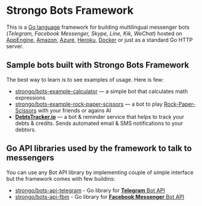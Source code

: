 # Strongo Bots Framework
This is a [Go language](https://golang.org/) framework for building multilingual messenger bots (_Telegram, Facebook Messenger, Skype, Line, Kik, WeChat_) hosted on [AppEngine](https://cloud.google.com/appengine/), [Amazon](https://aws.amazon.com/), [Azure](https://azure.microsoft.com/), [Heroku](https://www.heroku.com/), [Docker](https://www.docker.com/) or just as a standard Go HTTP server.

## Sample bots built with Strongo Bots Framework
The best way to learn is to see examples of usage. Here is few:
  * [strongo/bots-example-calculator](http://github.com/strongo/bots-example-calculator) — a simple bot that calculates math expressions
  * [strongo/bots-example-rock-paper-scissors](http://github.com/strongo/bots-example-rock-paper-scissors) — a bot to play [Rock-Paper-Scissors](https://en.wikipedia.org/wiki/Rock-paper-scissors) with your friends or agains AI
  * [**DebtsTracker.io**](http://debtstracker.io/) —  a bot & reminder service that helps to track your debts & credits. Sends automated email & SMS notifications to your debtors.

## Go API libraries used by the framework to talk to messengers
You can use any Bot API library by implementing couple of simple interface but the framework comes with few buildins:
  * [strongo/bots-api-telegram](strongo/bots-api-telegram) - Go library for [**Telegram** Bot API](https://core.telegram.org/bots/api)
  * [strongo/bots-api-fbm](strongo/bots-api-fbm) - Go library for [**Facebook Messenger** Bot API](https://developers.facebook.com/docs/messenger-platform)
  
